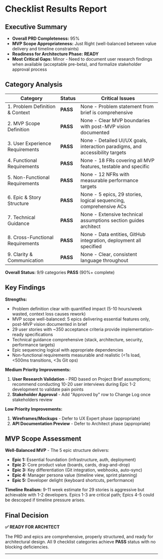 # Checklist Results Report

## Executive Summary

- **Overall PRD Completeness:** 95%
- **MVP Scope Appropriateness:** Just Right (well-balanced between value delivery and timeline constraints)
- **Readiness for Architecture Phase:** **READY**
- **Most Critical Gaps:** Minor - Need to document user research findings when available (acceptable pre-beta), and formalize stakeholder approval process

## Category Analysis

| Category                         | Status  | Critical Issues |
| -------------------------------- | ------- | --------------- |
| 1. Problem Definition & Context  | **PASS** | None - Problem statement from brief is comprehensive |
| 2. MVP Scope Definition          | **PASS** | None - Clear MVP boundaries with post-MVP vision documented |
| 3. User Experience Requirements  | **PASS** | None - Detailed UI/UX goals, interaction paradigms, and accessibility targets |
| 4. Functional Requirements       | **PASS** | None - 18 FRs covering all MVP features, testable and specific |
| 5. Non-Functional Requirements   | **PASS** | None - 12 NFRs with measurable performance targets |
| 6. Epic & Story Structure        | **PASS** | None - 5 epics, 29 stories, logical sequencing, comprehensive ACs |
| 7. Technical Guidance            | **PASS** | None - Extensive technical assumptions section guides architect |
| 8. Cross-Functional Requirements | **PASS** | None - Data entities, GitHub integration, deployment all specified |
| 9. Clarity & Communication       | **PASS** | None - Clear, consistent language throughout |

**Overall Status:** 9/9 categories **PASS** (90%+ complete)

## Key Findings

**Strengths:**
- Problem definition clear with quantified impact (5-10 hours/week wasted, context loss causes rework)
- MVP scope well-balanced: 5 epics delivering essential features only, post-MVP vision documented in brief
- 29 user stories with ~350 acceptance criteria provide implementation-ready specifications
- Technical guidance comprehensive (stack, architecture, security, performance targets)
- Epic sequencing logical with appropriate dependencies
- Non-functional requirements measurable and realistic (<1s load, <500ms transitions, <3s Git ops)

**Medium Priority Improvements:**
1. **User Research Validation** - PRD based on Project Brief assumptions; recommend conducting 10-20 user interviews during Epic 1-2 development to validate pain points
2. **Stakeholder Approval** - Add "Approved by" row to Change Log once stakeholders review

**Low Priority Improvements:**
1. **Wireframes/Mockups** - Defer to UX Expert phase (appropriate)
2. **API Documentation Preview** - Defer to Architect phase (appropriate)

## MVP Scope Assessment

**Well-Balanced MVP** - The 5 epic structure delivers:
- **Epic 1:** Essential foundation (infrastructure, auth, deployment)
- **Epic 2:** Core product value (boards, cards, drag-and-drop)
- **Epic 3:** Key differentiation (Git integration, webhooks, auto-sync)
- **Epic 4:** Manager persona value (timeline view, sprint planning)
- **Epic 5:** Developer delight (keyboard shortcuts, performance)

**Timeline Realism:** 9-11 week estimate for 29 stories is aggressive but achievable with 1-2 developers. Epics 1-3 are critical path; Epics 4-5 could be descoped if timeline pressure arises.

## Final Decision

**✅ READY FOR ARCHITECT**

The PRD and epics are comprehensive, properly structured, and ready for architectural design. All 9 checklist categories achieve **PASS** status with no blocking deficiencies.

---
